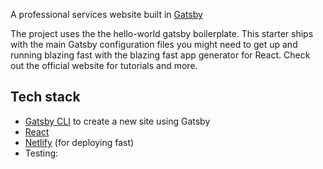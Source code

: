 A professional services website built in [Gatsby](https://www.gatsbyjs.org)

The project uses the the hello-world gatsby boilerplate. This starter ships with the main Gatsby configuration files you might need to get up and running blazing fast with the blazing fast app generator for React. Check out the official website for tutorials and more.

## Tech stack

- [Gatsby CLI](https://www.gatsbyjs.org/docs/gatsby-cli/) to create a new site using Gatsby
- [React](https://reactjs.org/)
- [Netlify](https://app.netlify.com) (for deploying fast)
- Testing: 

